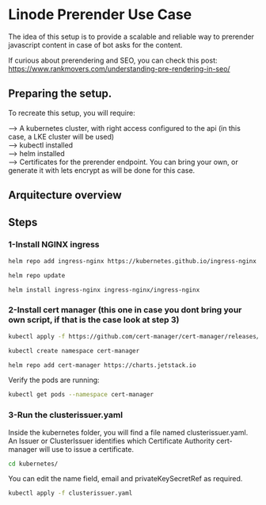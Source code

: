 # Linode Prerender Use Case

The idea of this setup is to provide a scalable and reliable way to prerender javascript content in case of bot asks for the content.

If curious about prerendering and SEO, you can check this post: https://www.rankmovers.com/understanding-pre-rendering-in-seo/

## Preparing the setup.

To recreate this setup, you will require:

--> A kubernetes cluster, with right access configured to the api (in this case, a LKE cluster will be used)  
--> kubectl installed  
--> helm installed  
--> Certificates for the prerender endpoint. You can bring your own, or generate it with lets encrypt as will be done for this case.

## Arquitecture overview


## Steps

### 1-Install NGINX ingress


```bash
helm repo add ingress-nginx https://kubernetes.github.io/ingress-nginx
```

```bash
helm repo update
```

```bash
helm install ingress-nginx ingress-nginx/ingress-nginx
```

### 2-Install cert manager (this one in case you dont bring your own script, if that is the case look at step 3)

```bash
kubectl apply -f https://github.com/cert-manager/cert-manager/releases/download/v1.8.0/cert-manager.crds.yaml
```

```bash
kubectl create namespace cert-manager
```

```bash
helm repo add cert-manager https://charts.jetstack.io
```

Verify the pods are running:

```bash
kubectl get pods --namespace cert-manager
```

### 3-Run the clusterissuer.yaml

Inside the kubernetes folder, you will find a file named clusterissuer.yaml. An Issuer or ClusterIssuer identifies which Certificate Authority cert-manager will use to issue a certificate.

```bash
cd kubernetes/
```

You can edit the name field, email and privateKeySecretRef as required.

```bash
kubectl apply -f clusterissuer.yaml
```



